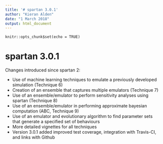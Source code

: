 ```yaml
---
title: '# spartan 3.0.1'
author: "Kieran Alden"
date: "1 March 2018"
output: html_document
---
```


```{r setup, include=FALSE}
knitr::opts_chunk$set(echo = TRUE)
```

# spartan 3.0.1

Changes introduced since spartan 2:
* Use of machine learning techniques to emulate a previously developed simulation (Technique 6)
* Creation of an ensemble that captures multiple emulators (Technique 7)
* Use of an ensemble/emulator to perform sensitivity analyses using spartan (Technique 8)
* Use of an ensemble/emulator in performing approximate bayesian computation (ABC, Technique 9)
* Use of an emulator and evolutionary algorithm to find parameter sets that generate a specified set of behaviours
* More detailed vignettes for all techniques
* Version 3.0.1 added improved test coverage, integration with Travis-CI, and links with Github
